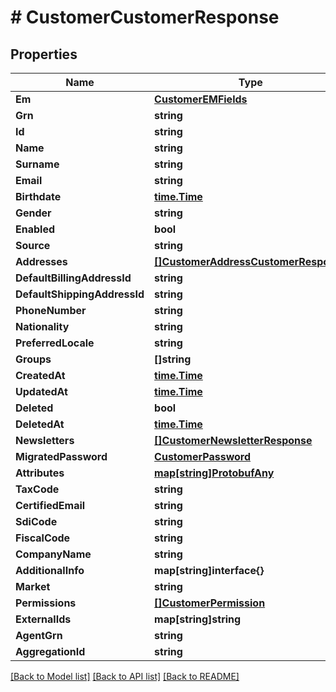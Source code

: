 # # CustomerCustomerResponse


## Properties 


Name | Type | Description | Notes
------------ | ------------- | ------------- | -------------
**Em**| [**CustomerEMFields**](CustomerEMFields.md) |   | [optional]
**Grn**| **string** |   | [optional]
**Id**| **string** |   | [optional]
**Name**| **string** |   | [optional]
**Surname**| **string** |   | [optional]
**Email**| **string** |   | [optional]
**Birthdate**| [**time.Time**](time.Time.md) |   | [optional]
**Gender**| **string** |   | [optional]
**Enabled**| **bool** |   | [optional]
**Source**| **string** |   | [optional]
**Addresses**| [**[]CustomerAddressCustomerResponse**](CustomerAddressCustomerResponse.md) |   | [optional]
**DefaultBillingAddressId**| **string** |   | [optional]
**DefaultShippingAddressId**| **string** |   | [optional]
**PhoneNumber**| **string** |   | [optional]
**Nationality**| **string** |   | [optional]
**PreferredLocale**| **string** |   | [optional]
**Groups**| **[]string** |   | [optional]
**CreatedAt**| [**time.Time**](time.Time.md) |   | [optional]
**UpdatedAt**| [**time.Time**](time.Time.md) |   | [optional]
**Deleted**| **bool** |   | [optional]
**DeletedAt**| [**time.Time**](time.Time.md) |   | [optional]
**Newsletters**| [**[]CustomerNewsletterResponse**](CustomerNewsletterResponse.md) |   | [optional]
**MigratedPassword**| [**CustomerPassword**](CustomerPassword.md) |   | [optional]
**Attributes**| [**map[string]ProtobufAny**](ProtobufAny.md) |   | [optional]
**TaxCode**| **string** |   | [optional]
**CertifiedEmail**| **string** |   | [optional]
**SdiCode**| **string** |   | [optional]
**FiscalCode**| **string** |   | [optional]
**CompanyName**| **string** |   | [optional]
**AdditionalInfo**| **map[string]interface{}** |   | [optional]
**Market**| **string** |   | [optional]
**Permissions**| [**[]CustomerPermission**](CustomerPermission.md) |   | [optional]
**ExternalIds**| **map[string]string** |   | [optional]
**AgentGrn**| **string** |   | [optional]
**AggregationId**| **string** |   | [optional]


[[Back to Model list]](../../README.md#models) [[Back to API list]](../../README.md#endpoints) [[Back to README]](../../README.md)

